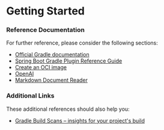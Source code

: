 # Getting Started

### Reference Documentation
For further reference, please consider the following sections:

* [Official Gradle documentation](https://docs.gradle.org)
* [Spring Boot Gradle Plugin Reference Guide](https://docs.spring.io/spring-boot/3.4.3/gradle-plugin)
* [Create an OCI image](https://docs.spring.io/spring-boot/3.4.3/gradle-plugin/packaging-oci-image.html)
* [OpenAI](https://docs.spring.io/spring-ai/reference/api/chat/openai-chat.html)
* [Markdown Document Reader](https://docs.spring.io/spring-ai/reference/api/etl-pipeline.html#_markdown)

### Additional Links
These additional references should also help you:

* [Gradle Build Scans – insights for your project's build](https://scans.gradle.com#gradle)

